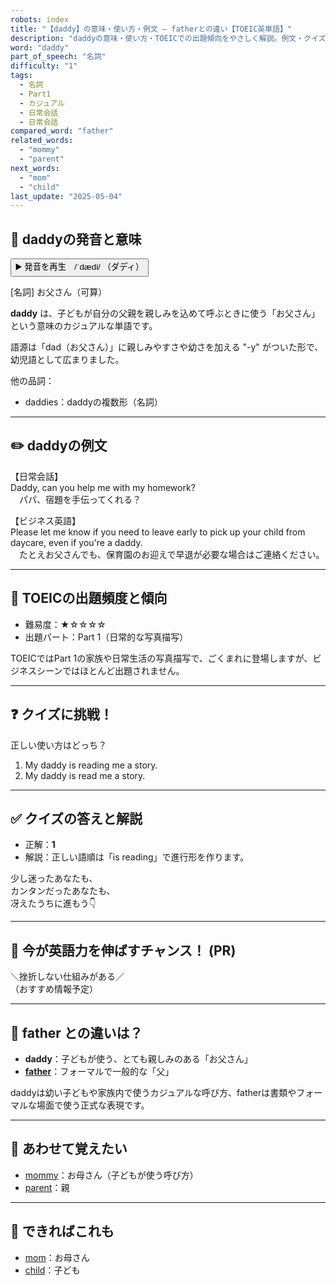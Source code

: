 ```yaml
---
robots: index
title: "【daddy】の意味・使い方・例文 ― fatherとの違い【TOEIC英単語】"
description: "daddyの意味・使い方・TOEICでの出題傾向をやさしく解説。例文・クイズ付きでfatherとの違いもわかりやすく学べます。"
word: "daddy"
part_of_speech: "名詞"
difficulty: "1"
tags:
  - 名詞
  - Part1
  - カジュアル
  - 日常会話
  - 日常会話
compared_word: "father"
related_words:
  - "mommy"
  - "parent"
next_words:
  - "mom"
  - "child"
last_update: "2025-05-04"
---
```


## 🔰 daddyの発音と意味

<button class="play-audio" onclick="playTTS('daddy')">
  <span class="play-audio-main">
    ▶️ 発音を再生　/ˈdædi/
  </span>
  <span class="play-audio-sub">
    （ダディ）
  </span>
</button>

[名詞] お父さん（可算）

**daddy** は、子どもが自分の父親を親しみを込めて呼ぶときに使う「お父さん」という意味のカジュアルな単語です。

語源は「dad（お父さん）」に親しみやすさや幼さを加える "-y" がついた形で、幼児語として広まりました。

他の品詞：  
- daddies：daddyの複数形（名詞）

---

## ✏️ daddyの例文

【日常会話】  
Daddy, can you help me with my homework?  
　パパ、宿題を手伝ってくれる？

【ビジネス英語】  
Please let me know if you need to leave early to pick up your child from daycare, even if you're a daddy.  
　たとえお父さんでも、保育園のお迎えで早退が必要な場合はご連絡ください。

---

## 🎯 TOEICの出題頻度と傾向

- 難易度：★☆☆☆☆
- 出題パート：Part 1（日常的な写真描写）

TOEICではPart 1の家族や日常生活の写真描写で、ごくまれに登場しますが、ビジネスシーンではほとんど出題されません。

---

## ❓ クイズに挑戦！

正しい使い方はどっち？

1. My daddy is reading me a story.  
2. My daddy is read me a story.

---

## ✅ クイズの答えと解説

- 正解：**1**
- 解説：正しい語順は「is reading」で進行形を作ります。

少し迷ったあなたも、  
カンタンだったあなたも、  
冴えたうちに進もう👇️

---

## 🚀 今が英語力を伸ばすチャンス！ (PR)

<div class="info-center">
＼挫折しない仕組みがある／<br>  
（おすすめ情報予定）
</div>

---

## 🤔  father との違いは？

- **daddy**：子どもが使う、とても親しみのある「お父さん」
- **[father](/father)**：フォーマルで一般的な「父」

daddyは幼い子どもや家族内で使うカジュアルな呼び方、fatherは書類やフォーマルな場面で使う正式な表現です。

---

## 🧩 あわせて覚えたい

- [mommy](/mommy)：お母さん（子どもが使う呼び方）
- [parent](/parent)：親

---

## 📖 できればこれも

- [mom](/mom)：お母さん
- [child](/child)：子ども

<!-- cvid: aid48_bid35 -->
